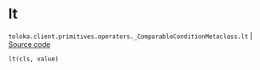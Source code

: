 # lt
`toloka.client.primitives.operators._ComparableConditionMetaclass.lt` | [Source code](https://github.com/Toloka/toloka-kit/blob/v1.2.1/src/client/primitives/operators.py#L139)

```python
lt(cls, value)
```

